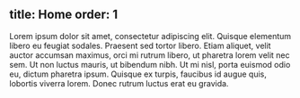 title: Home
order: 1
---
Lorem ipsum dolor sit amet, consectetur adipiscing elit. Quisque elementum libero eu feugiat sodales. Praesent sed tortor libero. Etiam aliquet, velit auctor accumsan maximus, orci mi rutrum libero, ut pharetra lorem velit nec sem. Ut non luctus mauris, ut bibendum nibh. Ut mi nisl, porta euismod odio eu, dictum pharetra ipsum. Quisque ex turpis, faucibus id augue quis, lobortis viverra lorem. Donec rutrum luctus erat eu gravida.
